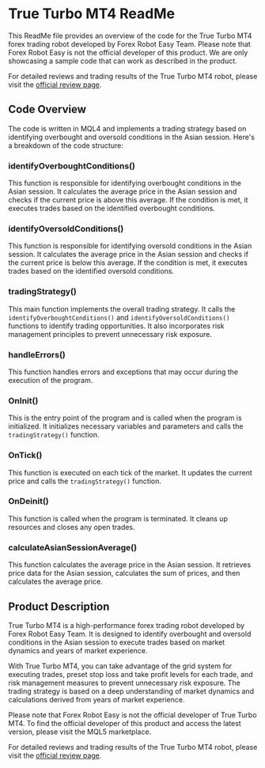 # True Turbo MT4 ReadMe

This ReadMe file provides an overview of the code for the True Turbo MT4 forex trading robot developed by Forex Robot Easy Team. Please note that Forex Robot Easy is not the official developer of this product. We are only showcasing a sample code that can work as described in the product.

For detailed reviews and trading results of the True Turbo MT4 robot, please visit the [official review page](https://forexroboteasy.com/forex-robot-review/true-turbo-mt4-review-high-performance-forex-software-unveiled/).

## Code Overview

The code is written in MQL4 and implements a trading strategy based on identifying overbought and oversold conditions in the Asian session. Here's a breakdown of the code structure:

### identifyOverboughtConditions()

This function is responsible for identifying overbought conditions in the Asian session. It calculates the average price in the Asian session and checks if the current price is above this average. If the condition is met, it executes trades based on the identified overbought conditions.

### identifyOversoldConditions()

This function is responsible for identifying oversold conditions in the Asian session. It calculates the average price in the Asian session and checks if the current price is below this average. If the condition is met, it executes trades based on the identified oversold conditions.

### tradingStrategy()

This main function implements the overall trading strategy. It calls the `identifyOverboughtConditions()` and `identifyOversoldConditions()` functions to identify trading opportunities. It also incorporates risk management principles to prevent unnecessary risk exposure.

### handleErrors()

This function handles errors and exceptions that may occur during the execution of the program.

### OnInit()

This is the entry point of the program and is called when the program is initialized. It initializes necessary variables and parameters and calls the `tradingStrategy()` function.

### OnTick()

This function is executed on each tick of the market. It updates the current price and calls the `tradingStrategy()` function.

### OnDeinit()

This function is called when the program is terminated. It cleans up resources and closes any open trades.

### calculateAsianSessionAverage()

This function calculates the average price in the Asian session. It retrieves price data for the Asian session, calculates the sum of prices, and then calculates the average price.

## Product Description

True Turbo MT4 is a high-performance forex trading robot developed by Forex Robot Easy Team. It is designed to identify overbought and oversold conditions in the Asian session to execute trades based on market dynamics and years of market experience.

With True Turbo MT4, you can take advantage of the grid system for executing trades, preset stop loss and take profit levels for each trade, and risk management measures to prevent unnecessary risk exposure. The trading strategy is based on a deep understanding of market dynamics and calculations derived from years of market experience.

Please note that Forex Robot Easy is not the official developer of True Turbo MT4. To find the official developer of this product and access the latest version, please visit the MQL5 marketplace.

For detailed reviews and trading results of the True Turbo MT4 robot, please visit the [official review page](https://forexroboteasy.com/forex-robot-review/true-turbo-mt4-review-high-performance-forex-software-unveiled/).
